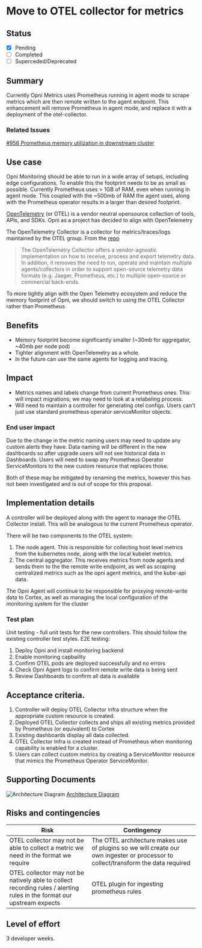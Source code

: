 # Move to OTEL collector for metrics

## Status
 - [x] Pending
 - [ ] Completed
 - [ ] Superceded/Deprecated

## Summary

Currently Opni Metrics uses Prometheus running in agent mode to scrape metrics which are then remote written to the agent endpoint.  This enhancement will remove Prometheus in agent mode, and replace it with a deployment of the otel-collector.

### Related Issues

[#956 Prometheus memory utilization in downstream cluster](https://github.com/open-panoptes/opni/issues/956)

## Use case
Opni Monitoring should be able to run in a wide array of setups, including edge configurations.  To enable this the footprint needs to be as small as possible.  Currently Prometheus uses > 1GB of RAM, even when running in agent mode.  This coupled with the ~500mb of RAM the agent uses, along with the Prometheus operator results in a larger than desired footprint.

[OpenTelemetry](https://opentelemetry.io) (or OTEL) is a vendor neutral opensource collection of tools, APIs, and SDKs.  Opni as a project has decided to align with OpenTelemetry

The OpenTelemetry Collector is a collector for metrics/traces/logs maintained by the OTEL group.  From the [repo](https://github.com/open-telemetry/opentelemetry-collector)
> The OpenTelemetry Collector offers a vendor-agnostic implementation on how to receive, process and export telemetry data. In addition, it removes the need to run, operate and maintain multiple agents/collectors in order to support open-source telemetry data formats (e.g. Jaeger, Prometheus, etc.) to multiple open-source or commercial back-ends.

To more tightly align with the Open Telemetry ecosystem and reduce the memory footprint of Opni, we should switch to using the OTEL Collector rather than Prometheus

## Benefits
 * Memory footprint become significantly smaller (~30mb for aggregator, ~40mb per node pod)
 * Tighter alignment with OpenTelemetry as a whole.
 * In the future can use the same agents for logging and tracing.

## Impact 
 * Metrics names and labels change from current Prometheus ones.  This will impact migrations; we may need to look at a relabeling process.
 * Will need to maintain a controller for generating otel configs.  Users can't just use standard prometheus operator serviceMonitor objects.

 ### End user impact
 Due to the change in the metric naming users may need to update any custom alerts they have.
 Data naming will be different in the new dashboards so after upgrade users will not see historical data in Dashboards.
 Users will need to swap any Prometheus Operator ServiceMonitors to the new custom resource that replaces those.

 Both of these may be mitigated by renaming the metrics, however this has not been investigated and is out of scope for this proposal.

## Implementation details
A controller will be deployed along with the agent to manage the OTEL Collector install.  This will be analogous to the current Prometheus operator.

There will be two components to the OTEL system:
1) The node agent.  This is responsible for collecting host level metrics from the kubernetes node, along with the local kubelet metrics.
1) The central aggregator.  This receives metrics from node agents and sends them to the the remote write endpoint, as well as scraping centralized metrics such as the opni agent metrics, and the kube-api data.

The Opni Agent will continue to be responsible for proxying remote-write data to Cortex, as well as managing the local configuration of the monitoring system for the cluster

### Test plan
Unit testing - full unit tests for the new controllers.  This should follow the existing controller test styles.
E2E testing:
1) Deploy Opni and install monitoring backend
1) Enable monitoring capbaility
1) Confirm OTEL pods are deployed successfully and no errors
1) Check Opni Agent logs to confirm remote write data is being sent
1) Review Dashboards to confirm all data is available

## Acceptance criteria.
1) Controller will deploy OTEL Collector infra structure when the appropriate custom resource is created.
1) Deployed OTEL Collector collects and ships all existing metrics provided by Prometheus (or equivalent) to Cortex
1) Existing dashboards display all data collected.
1) OTEL Collector Infra is created instead of Prometheus when monitoring capability is enabled for a cluster.
1) Users can collect custom metrics by creating a ServiceMonitor resource that mimics the Prometheus Operator ServiceMonitor.

## Supporting Documents
![Architecture Diagram](img/otel-arch.png)
[Architecture Diagram](https://lucid.app/documents/view/7e8dfb6b-9f09-42db-8e7a-fa860b18cba5)

## Risks and contingencies
| **Risk** | **Contingency** |
|---|---|
| OTEL collector may not be able to collect a metric we need in the format we require | The OTEL architecture makes use of plugins so we will create our own ingester or processor to collect/transform the data required |
| OTEL collector may not be natively able to collect recording rules / alerting rules in the format our upstream expects | OTEL plugin for ingesting prometheus rules |
## Level of effort
3 developer weeks.
